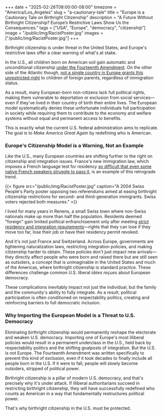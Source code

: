 +++
date = "2025-02-26T08:00:00-08:00"
timezone = "America/Los_Angeles"
slug = "a-cautionary-tale"
title = "Europe is a Cautionary Tale on Birthright Citizenship"
description = "A Future Without Birthright Citizenship? Europe’s Restrictive Laws Show Us the Consequences."
tags = ["USA", "Europe", "democracy", "citizenship"]
image = "/public/img/RacistPoster.jpg"
images = ["/public/img/RacistPoster.jpg"]
+++

Birthright citizenship is under threat in the United States, and Europe's restrictive laws offer a clear warning of what's at stake.

In the U.S., all children born on American soil gain automatic and unconditional citizenship [under the Fourteenth Amendment](https://constitution.congress.gov/constitution/amendment-14/). On the other side of the Atlantic though, [not a single country in Europe grants this unrestricted right](https://www.euronews.com/my-europe/2025/01/29/fact-check-which-european-countries-practice-birthright-citizenship
) to children of foreign parents, regardless of immigration status.

As a result, many European-born non-citizens lack full political rights, making them vulnerable to deportation or exclusion from social services—even if they've lived in their country of birth their entire lives. The European model systematically denies these unfortunate individuals full participation in society while requiring them to contribute to the economy and welfare systems without equal and permanent access to benefits.

This is exactly what the current U.S. federal administration aims to replicate. The goal is to *Make America Great Again* by redefining who is American.  

### Europe's Citizenship Model is a Warning, Not an Example  

Like the U.S., many European countries are shifting further to the right on citizenship and integration issues. France's new immigration law, which imposes a French language test for residency [so difficult that even some native French speakers struggle to pass it](https://www.theguardian.com/world/2025/feb/14/french-citizens-would-fail-language-tests-for-foreigners-seeking-residency), is an example of this retrograde trend.

{{< figure src="/public/img/RacistPoster.jpg" caption="A 2004 Swiss People's Party poster opposing two referendums aimed at easing birthright citizenship restrictions for second- and third-generation immigrants. Swiss voters rejected both measures." >}}

I lived for many years in Renens, a small Swiss town where non-Swiss nationals make up more than half the population. Residents deemed "foreign" gain limited political enfranchisement only after meeting [strict residency and integration requirements](https://www.vd.ch/fileadmin/user_upload/organisation/dire/spop/fichiers_pdf/fly-151127-droits-vote-etrangers.pdf)—rights that they can lose if they move too far, lose their job or have their residency permit revoked.

And it's not just France and Switzerland. Across Europe, governments are tightening naturalization laws, restricting integration policies, and making citizenship harder to obtain. These policies don't just impact new arrivals—they directly affect people who were born and raised there but are still seen as outsiders, a concept that is unimaginable in the United States and much of the Americas, where birthright citizenship is standard practice. These differences challenge common U.S. liberal *idées reçues* about European democracy.

These complications inevitably impact not just the individual, but the family and the community's ability to fully integrate. As a result, political participation is often conditioned on respectability politics, creating and reinforcing barriers to full democratic inclusion.

### Why Importing the European Model is a Threat to U.S. Democracy  

Eliminating birthright citizenship would permanently reshape the electorate and weaken U.S. democracy. Importing one of Europe's most illiberal policies would result in a permanent underclass in the U.S., held back by respectability politics and the shifting goalposts of integration. But the U.S. is not Europe. The Fourteenth Amendment was written specifically to prevent this kind of exclusion, even if it took decades to finally include all people born in the U.S. If it were to fall, people will slowly become outsiders, stripped of political power.  

Birthright citizenship is a pillar of modern U.S. democracy, and that's precisely why it's under attack. If illiberal authoritarians succeed in restricting birthright citizenship, they will have successfully redefined who counts as American in a way that fundamentally restructures political power.

That's why birthright citizenship in the U.S. must be protected.